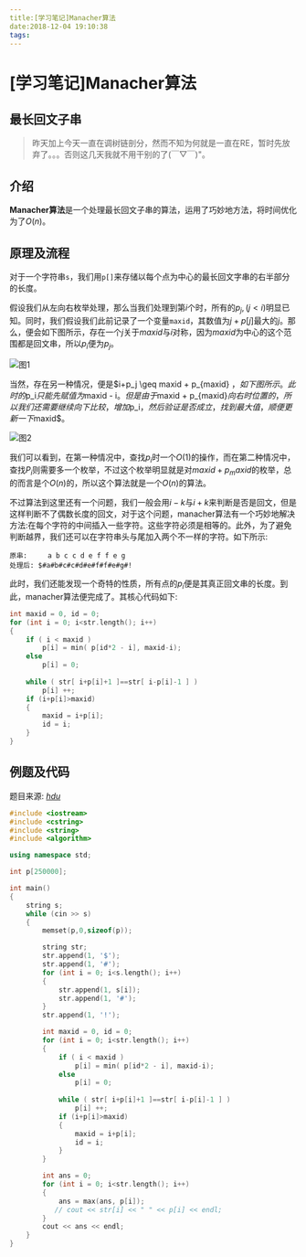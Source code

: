```yaml
---
title:[学习笔记]Manacher算法
date:2018-12-04 19:10:38
tags:
---
```


# [学习笔记]Manacher算法

## 最长回文子串

> 昨天加上今天一直在调树链剖分，然而不知为何就是一直在RE，暂时先放弃了。。。否则这几天我就不用干别的了(￣▽￣)"。

<!--more-->

## 介绍

**Manacher算法**是一个处理最长回文子串的算法，运用了巧妙地方法，将时间优化为了$O(n)$。

## 原理及流程

对于一个字符串`s`，我们用`p[]`来存储以每个点为中心的最长回文字串的右半部分的长度。

假设我们从左向右枚举处理，那么当我们处理到第$i$个时，所有的$p_j, (j<i)$明显已知。同时，我们假设我们此前记录了一个变量`maxid`，其数值为$j+p[j]$最大的$j$。那么，便会如下图所示，存在一个$j$关于$maxid$与$i$对称，因为$maxid$为中心的这个范围都是回文串，所以$p_i$便为$p_j$。

![图1](http://ovi2jbxue.bkt.clouddn.com/InblogManacher%E7%AE%97%E6%B3%95-1.png)

当然，存在另一种情况，便是$i+p_j \geq maxid + p_{maxid} $，如下图所示。此时的$p_i$只能先赋值为$maxid - i$。但是由于$maxid + p_{maxid}$向右时位置的，所以我们还需要继续向下比较，增加$p_i$，然后验证是否成立，找到最大值，顺便更新一下$maxid$。

![图2](http://ovi2jbxue.bkt.clouddn.com/InblogManacher%E7%AE%97%E6%B3%95-2.png)

我们可以看到，在第一种情况中，查找$p_i$时一个$O(1)$的操作，而在第二种情况中，查找$P_i$则需要多一个枚举，不过这个枚举明显就是对$maxid + p_maxid$的枚举，总的而言是个$O(n)$的，所以这个算法就是一个$O(n)$的算法。

不过算法到这里还有一个问题，我们一般会用$i-k$与$i+k$来判断是否是回文，但是这样判断不了偶数长度的回文，对于这个问题，manacher算法有一个巧妙地解决方法:在每个字符的中间插入一些字符。这些字符必须是相等的。此外，为了避免判断越界，我们还可以在字符串头与尾加入两个不一样的字符。如下所示:
```plain
原串:     a b c c d e f f e g
处理后: $#a#b#c#c#d#e#f#f#e#g#!
```
此时，我们还能发现一个奇特的性质，所有点的$p_i$便是其真正回文串的长度。到此，manacher算法便完成了。其核心代码如下:

```C++
int maxid = 0, id = 0;
for (int i = 0; i<str.length(); i++)
{
	if ( i < maxid )
    	p[i] = min( p[id*2 - i], maxid-i);
    else
    	p[i] = 0;
      
    while ( str[ i+p[i]+1 ]==str[ i-p[i]-1 ] )
    	p[i] ++;
    if (i+p[i]>maxid)
    {
    	maxid = i+p[i];
        id = i;
    }
}
```

## 例题及代码

题目来源: [_hdu_](http://acm.hdu.edu.cn/showproblem.php?pid=3068)

```C++
#include <iostream>
#include <cstring>
#include <string>
#include <algorithm>

using namespace std;

int p[250000];

int main()
{
    string s;
    while (cin >> s)
    {
        memset(p,0,sizeof(p));

        string str;
        str.append(1, '$');
        str.append(1, '#');
        for (int i = 0; i<s.length(); i++)
        {
            str.append(1, s[i]);
            str.append(1, '#');
        }
        str.append(1, '!');

        int maxid = 0, id = 0;
        for (int i = 0; i<str.length(); i++)
        {
            if ( i < maxid )
                p[i] = min( p[id*2 - i], maxid-i);
            else
                p[i] = 0;
        
            while ( str[ i+p[i]+1 ]==str[ i-p[i]-1 ] )
                p[i] ++;
            if (i+p[i]>maxid)
            {
                maxid = i+p[i];
                id = i;
            }
        }

        int ans = 0;
        for (int i = 0; i<str.length(); i++)
        {
            ans = max(ans, p[i]);
           // cout << str[i] << " " << p[i] << endl;
        }
        cout << ans << endl;
    }
}
```